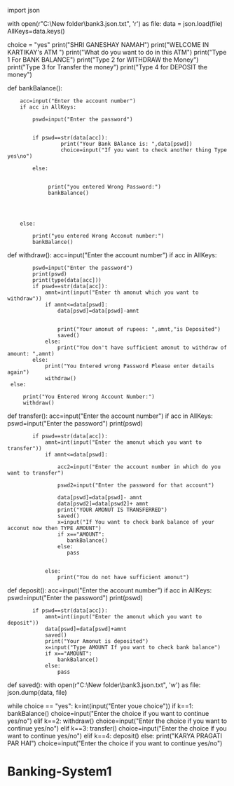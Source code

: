 import json


with open(r"C:\\New folder\\bank3.json.txt", 'r') as file:
    data = json.load(file)
    AllKeys=data.keys()
    

      
choice = "yes"
print("SHRI GANESHAY NAMAH")
print("WELCOME  IN KARTIKAY's ATM ")
print("What do you want to do in this ATM")
print("Type 1 For BANK BALANCE")
print("Type 2 for WITHDRAW the Money")
print("Type 3 for Transfer the money")
print("Type 4 for DEPOSIT the money")

def bankBalance():
        

    
        acc=input("Enter the account number")
        if acc in AllKeys:
            
            pswd=input("Enter the password")

           
            if pswd==str(data[acc]):
                     print("Your Bank BAlance is: ",data[pswd])
                     choice=input("If you want to check another thing Type yes\no")
            
            else:

                
                 print("you entered Wrong Password:")
                 bankBalance()
                
                      
                
                
        else:
           
            print("you entered Wrong Acconut number:")
            bankBalance()
            
            
def withdraw():
     acc=input("Enter the account number")
     if acc in AllKeys:
         
            pswd=input("Enter the password")
            print(pswd)
            print(type(data[acc]))
            if pswd==str(data[acc]):
                amnt=int(input("Enter th amonut which you want to withdraw"))
                if amnt<=data[pswd]:
                    data[pswd]=data[pswd]-amnt
                    
                    
                    print("Your amonut of rupees: ",amnt,"is Deposited")
                    saved()
                else:
                    print("You don't have sufficient amonut to withdraw of amount: ",amnt)
            else:
                print("You Entered wrong Password Please enter details again")
                withdraw()
     else:
         
         print("You Entered Wrong Account Number:")
         withdraw()
def transfer():
     acc=input("Enter the account number")
     if acc in AllKeys:
            pswd=input("Enter the password")
            print(pswd)
            
            if pswd==str(data[acc]):
                amnt=int(input("Enter the amonut which you want to transfer"))
                if amnt<=data[pswd]:

                    acc2=input("Enter the account number in which do you want to transfer")

                    pswd2=input("Enter the password for that account")
                    
                    data[pswd]=data[pswd]- amnt
                    data[pswd2]=data[pswd2]+ amnt
                    print("YOUR AMONUT IS TRANSFERRED")
                    saved()
                    x=input("If You want to check bank balance of your acconut now then TYPE AMOUNT")
                    if x=="AMOUNT":
                       bankBalance()
                    else:
                       pass
                    
                    
                else:
                    print("You do not have sufficient amonut")
def deposit():
      acc=input("Enter the account number")
      if acc in AllKeys:
            pswd=input("Enter the password")
            print(pswd)
            
            if pswd==str(data[acc]):
                amnt=int(input("Enter the amonut which you want to deposit"))
                data[pswd]=data[pswd]+amnt
                saved()
                print("Your Amonut is deposited")
                x=input("Type AMOUNT If you want to check bank balance")
                if x=="AMOUNT":
                    bankBalance()
                else:
                    pass
    
    
def saved():
    with open(r"C:\\New folder\\bank3.json.txt", 'w') as file:
        json.dump(data, file)                    
    
while choice == "yes":
    k=int(input("Enter youe choice"))
    if k==1:
      bankBalance()
      choice=input("Enter the choice if you want to continue yes/no")
    elif k==2:
        withdraw()
        choice=input("Enter the choice if you want to continue yes/no")
    elif k==3:
        transfer()
        choice=input("Enter the choice if you want to continue yes/no")
    elif k==4:
        deposit()
    else:
        print("KARYA PRAGATI PAR HAI")
        choice=input("Enter the choice if you want to continue yes/no")
# Banking-System1
